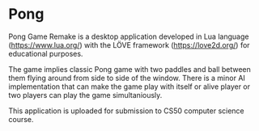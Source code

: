 # Pong

Pong Game Remake is a desktop application developed in Lua language (https://www.lua.org/) with the LÖVE framework (https://love2d.org/) for educational purposes.

The game implies classic Pong game with two paddles and ball between them flying around from side to side of the window. There is a minor AI implementation that can make the game play with itself or alive player or two players can play the game simultaniously.

This application is uploaded for submission to CS50 computer science course.
